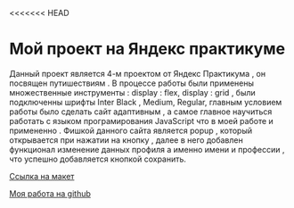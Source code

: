 <<<<<<< HEAD

# Мой проект на Яндекс практикуме

Данный проект является 4-м проектом от Яндекс Практикума , он посвящен путишествиям . В процессе работы были применены множественные инструменты : display : flex, display : grid , были подключенны шрифты Inter Black , Medium, Regular, главным условием работы было сделать сайт адаптивным , а самое главное научиться работать с языком програмирования  JavaScript что в моей работе и примененно .
Фишкой данного сайта является popup , который открывается при нажатии на кнопку , далее в него добавлен функционал изменение данных профиля а именно имени и профессии , что успешно добавляется кнопкой сохранить.


[Ccылка на макет](https://www.figma.com/file/2cn9N9jSkmxD84oJik7xL7/JavaScript.-Sprint-4?node-id=0%3A1)

[Моя работа на github](https://andreizhura.github.io/travelMestoYandex/)
 
